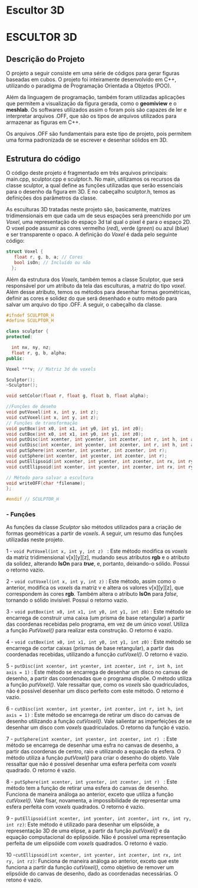 # Escultor 3D
#                 ESCULTOR 3D
## Descrição do Projeto

O projeto a seguir consiste em uma série de códigos para gerar figuras baseadas em cubos. O projeto foi inteiramente desenvolvido em C++, utilizando o paradigma de Programação Orientada a Objetos (POO). 

Além da linguagem de programação, também foram utilizadas aplicações que permitem a visualização da figura gerada, como o **geomiview** e o **meshlab**. Os softwares utilizados assim o foram pois são capazes de ler e interpretar arquivos .OFF, que são os tipos de arquivos utilizados para armazenar as figuras em C++.

Os arquivos .OFF são fundamentais para este tipo de projeto, pois permitem uma forma padronizada de se escrever e desenhar sólidos em 3D.


## Estrutura do código

O código deste projeto é fragmentado em três arquivos principais: main.cpp, sculptor.cpp e sculptor.h. No main, utilizamos os recursos da classe sculptor, a qual define as funções utilizadas que serão essenciais para o desenho da figura em 3D. E no cabeçalho sculptor.h, temos as definições dos parâmetros da classe. 

As esculturas 3D tratadas neste projeto são, basicamente, matrizes tridimensionais em que cada um de seus espações será preenchido por um _Voxel_, uma representação do espaço 3d tal qual o pixel é para o espaço 2D. O voxel pode assumir as cores vermelho (_red_), verde (_green_) ou azul (_blue_) e ser transparente o opaco. A definição do _Voxel_ é dada pelo seguinte código:

```cpp
struct Voxel {
   float r, g, b, a; // Cores
   bool isOn; // Incluído ou não
  };
```
Além da estrutura dos _Voxels_, também temos a classe Sculptor, que será responsável por um atributo da tela das esculturas, a matriz do tipo _voxel_. Além desse atributo, temos os métodos para desenhar formas geométricas, definir as cores e solidez do que será desenhado e outro método para salvar um arquivo do tipo .OFF. A seguir, o cabeçalho da classe.

```cpp
#ifndef SCULPTOR_H
#define SCULPTOR_H

class sculptor {
protected:

  int nx, ny, nz;
  float r, g, b, alpha;
public:

Voxel ***v; // Matriz 3d de voxels

Sculptor();
~Sculptor();	

void setColor(float r, float g, float b, float alpha);

//Funções de deseho
void putVoxel(int x, int y, int z);
void cutVoxel(int x, int y, int z);
// Funções de transformação
void putBox(int x0, int x1, int y0, int y1, int z0);
void cutBox(int x0, int x1, int y0, int y1, int z0);
void putDisc(int xcenter, int ycenter, int zcenter, int r, int h, int axis = 1);
void cutDisc(int xcenter, int ycenter, int zcenter, int r, int h, int axis = 1);
void putSphere(int xcenter, int ycenter, int zcenter, int r);
void cutSphere(int xcenter, int ycenter, int zcenter, int r);
void putEllipsoid(int xcenter, int ycenter, int zcenter, int rx, int ry, int rz);
void cutEllipsoid(int xcenter, int ycenter, int zcenter, int rx, int ry, int rz);

// Método para salvar a escultura
void writeOFF(char *filename);
};

#endif // SCULPTOR_H
```

### - Funções
As funções da classe _Sculptor_ são métodos utilizados para a criação de formas geométricas  a partir de _voxels_. A seguir, um resumo das funções utilizadas neste projeto.

1 - `void PutVoxel(int x, int y, int z) ` : Este método modifica os _voxels_ da matriz tridimensional v[x][y][z], mudando seus atributos **rgb** e o atributo da solidez, alterando **IsOn** para **_true_**, e, portanto, deixando-o sólido. Possui o retorno vazio.

2 - ` void cutVoxel(int x, int y, int z) ` : Este método, assim como o anterior, modifica os _voxels_ da matriz v e altera os valores v[x][y][z], que correspondem às cores **rgb**. Também altera o atributo **IsOn** para _false_, tornando o sólido invisível. Possui o retorno vazio.

3 - ` void putBox(int x0, int x1, int y0, int y1, int z0) ` : Este método se encarrega de construir uma caixa (um prisma de base retangular) a partir das coordenas recebidas pelo programa, em vez de um único _voxel_. Utiliza a função _PutVoxel()_ para realizar esta construção. O retorno é vazio.

4 - ` void cutBox(int x0, int x1, int y0, int y1, int z0) ` :  Este método se encarrega de cortar caixas (prismas de base retangular), a partir das coordenadas recebidas, utilizando a funcção _cutVoxel()_. O retorno é vazio.

5 - ` putDisc(int xcenter, int ycenter, int zcenter, int r, int h, int axis = 1) ` : Este método se encarrega de desenhar um disco no canvas de desenho, a partir das coordenadas que o programa dispõe. O método utiliza a função _putVoxel()_. Vale ressaltar que, como os _voxels_ são quadriculados, não é possível desenhar um disco perfeito com este método. O retorno é vazio.

6 - ` cutDisc(int xcenter, int ycenter, int zcenter, int r, int h, int axis = 1) ` : Este método se encarrega de retirar um disco do canvas de desenho utilizando a função _cutVoxel()_. Vale salientar as imperfeições de se desenhar um disco com _voxels_ quadriculados. O retorno da função é vazio.

7 - `putSphere(int xcenter, int ycenter, int zcenter, int r) ` : Este método se encarrega de desenhar uma esfra no canvas de desenho, a partir das coordenas de centro, raio e utilizando a equação da esfera. O método utiliza a função _putVoxel()_ para criar o desenho do objeto. Vale ressaltar que não é possível desenhar uma esfera perfeita com _voxels_ quadrado. O retorno é vazio.

8 - `putSphere(int xcenter, int ycenter, int zcenter, int r) ` :
Este método tem a função de retirar uma esfera do canvas de desenho. Funciona de maneira análoga ao anterior, exceto que utiliza a função _cutVoxel()_. Vale fisar, novamenta, a impossibilidade de representar uma esfera perfeita com _voxels_ quadrados. O retorno é vazio.

9 - `putEllipsoid(int xcenter, int ycenter, int zcenter, int rx, int ry, int rz)`: Este método é utilizado para desenhar um elipsóide, a representação 3D de uma elipse, a partir da função _putVoxel()_ e da equação computacional do eplipsóide. Não é possível uma representação perfeita de um elipsóide com _voxels_ quadrados. O retorno é vazio.

10 -`cutEllipsoid(int xcenter, int ycenter, int zcenter, int rx, int ry, int rz)`: Funciona de maneira análoga ao anterior, exceto que este funciona a partir da função _cutVoxel()_, como objetivo de remover um elipsóide do canvas de desenho, dado as coordenadas necessárias. O retono é vazio.
